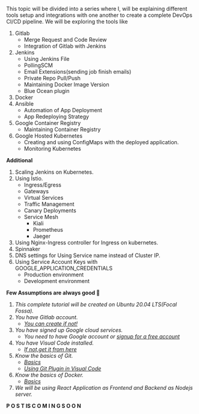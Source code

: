 This topic will be divided into a series where I, will be explaining different tools setup and integrations with one another to create a complete DevOps CI/CD pipeline.
We will be exploring the tools like 
1. Gitlab
   * Merge Request and Code Review
   * Integration of Gitlab with Jenkins
2. Jenkins
   * Using Jenkins File
   * PollingSCM
   * Email Extensions(sending job finish emails)
   * Private Repo Pull/Push
   * Maintaining Docker Image Version
   * Blue Ocean plugin
3. Docker
4. Ansible
   * Automation of App Deployment
   * App Redeploying Strategy
5. Google Container Registry
   * Maintaining Container Registry
6. Google Hosted Kubernetes
   * Creating and using ConfigMaps with the deployed application.
   * Monitoring Kubernetes

**Additional**
1. Scaling Jenkins on Kubernetes.
2. Using Istio.
    * Ingress/Egress
    * Gateways
    * Virtual Services
    * Traffic Management
    * Canary Deployments
    * Service Mesh
       * Kiali
       * Prometheus
       * Jaeger  
3. Using Nginx-Ingress controller for Ingress on kubernetes.
4. Spinnaker
5. DNS settings for Using Service name instead of Cluster IP.
6. Using Service Account Keys with GOOGLE_APPLICATION_CREDENTIALS
    * Production environment
    * Development environment



**Few Assumptions are always good :fox_face:**
1. *This complete tutorial will be created on Ubuntu 20.04 LTS(Focal Fossa).*
2. *You have Gitlab account.*
   * *[You can create if not!](https://gitlab.com/-/trial_registrations/new?glm_source=about.gitlab.com&glm_content=free-trial)*
3. *You have signed up Google cloud services.*
   * *You need to have Google account or [signup for a free account](https://console.cloud.google.com/freetrial/signup/)*
4. *You have Visual Code installed.*
   * *[If not,get it from here](https://code.visualstudio.com/)*
5. *Know the basics of Git.*
   * *[Basics](https://github.com/supersaiyane/Git-Cheetsheet)*
   * *[Using Git Plugin in Visual Code](https://code.visualstudio.com/docs/editor/versioncontrol)*
6. *Know the basics of Docker.*
   * *[Basics](https://github.com/supersaiyane/docker-cheatsheet/blob/master/README.md)*
7. *We will be using React Application as Frontend and Backend as Nodejs server.*




**P O S T IS C O M I N G S O O N**



